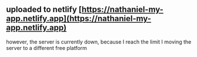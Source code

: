 ## uploaded to netlify [https://nathaniel-my-app.netlify.app](https://nathaniel-my-app.netlify.app)

however, the server is currently down, because I reach the limit
I moving the server to a different free platform
